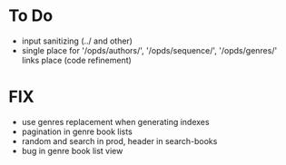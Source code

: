 # To Do

- input sanitizing (../ and other)
- single place for '/opds/authors/', '/opds/sequence/', '/opds/genres/' links place (code refinement)

# FIX

- use genres replacement when generating indexes
- pagination in genre book lists
- random and search in prod, header in search-books
- bug in genre book list view